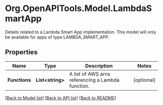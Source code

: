 # Org.OpenAPITools.Model.LambdaSmartApp
Details related to a Lambda Smart App implementation.  This model will only be available for apps of type LAMBDA_SMART_APP. 
## Properties

Name | Type | Description | Notes
------------ | ------------- | ------------- | -------------
**Functions** | **List&lt;string&gt;** | A list of AWS arns referencing a Lambda function. | [optional] 

[[Back to Model list]](../README.md#documentation-for-models) [[Back to API list]](../README.md#documentation-for-api-endpoints) [[Back to README]](../README.md)

